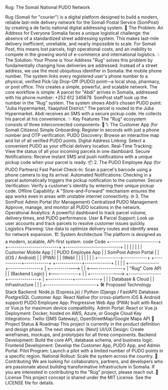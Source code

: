 Rug: The Somali National PUDO Network
<!-- This is a placeholder for a future logo -->
Rug (Somali for "courier") is a digital platform designed to build a modern, reliable last-mile delivery network for the Somali Postal Service (SomPost) by creating a de facto national digital addressing system.
🚩 The Problem: An Address for Everyone
Somalia faces a unique logistical challenge: the absence of a standardized street addressing system. This makes last-mile delivery inefficient, unreliable, and nearly impossible to scale. For Somali Post, this means lost parcels, high operational costs, and an inability to compete in the growing world of e-commerce and international logistics.
💡 The Solution: Your Phone is Your Address
"Rug" solves this problem by fundamentally changing how deliveries are addressed. Instead of a street address, we use the most ubiquitous identifier in Somalia: the mobile phone number.
The system links every registered user's phone number to a physical, verified Pick-Up Drop-Off (PUDO) point—a local shop, pharmacy, or post office. This creates a simple, powerful, and scalable network.
The core workflow is simple:
A parcel for "Abdi" arrives in Somalia, addressed with his phone number: +252 612 345678.
SomPost staff look up the number in the "Rug" system.
The system shows Abdi’s chosen PUDO point: "Juba Hypermarket, Yaaqshiid District."
The parcel is routed to the Juba Hypermarket.
Abdi receives an SMS with a secure pickup code. He collects his parcel at his convenience.
✨ Key Features
The "Rug" ecosystem consists of three interconnected components:
📱 1. The Customer App (for Somali Citizens)
Simple Onboarding: Register in seconds with just a phone number and OTP verification.
PUDO Discovery: Browse an interactive map and list of all verified PUDO points.
Digital Address Linking: Select a convenient PUDO as your official delivery location.
Real-Time Tracking: View the status of all your incoming parcels in one dashboard.
Secure Notifications: Receive instant SMS and push notifications with a unique pickup code when your parcel is ready.
📦 2. The PUDO Employee App (for PUDO Partners)
Fast Parcel Check-In: Scan a parcel's barcode using a phone camera to log its arrival.
Automated Notifications: Checking in a parcel automatically triggers the pickup notification to the customer.
Secure Verification: Verify a customer's identity by entering their unique pickup code.
Offline Capability: A "Store-and-Forward" mechanism ensures the app works even in areas with unstable internet connectivity.
🌐 3. The SomPost Admin Portal (for Management)
Centralized PUDO Management: Approve, manage, and monitor all PUDO locations in the network.
Operational Analytics: A powerful dashboard to track parcel volume, delivery times, and PUDO performance.
User & Parcel Support: Look up user accounts and track parcels to resolve customer issues quickly.
Logistics Planning: Use data to optimize delivery routes and identify areas for network expansion.
🏗️ System Architecture
The platform is designed as a modern, scalable, API-first system.
code
Code
+------------------------+      +-------------------------+      +---------------------------+
|                        |      |                         |      |                           |
|  Customer Mobile App   |      |   PUDO Employee App     |      |   SomPost Admin Portal    |
| (iOS / Android)        |      |       (PWA)             |      |         (Web)             |
|                        |      |                         |      |                           |
+-----------+------------+      +------------+------------+      +-------------+-------------+
            |                              |                                  |
            |              +---------------+----------------+                 |
            +------------> |                                | <---------------+
                           |        "Rug" Core API          |
                           |       (Backend Logic)          |
            <------------+ |                                | +-------------->
                           +----------------+---------------+
                                            |
                               +------------+------------+
                               |                         |
                               |    Database & Cloud     |
                               |      Infrastructure     |
                               |                         |
                               +-------------------------+
🛠️ Proposed Technology Stack
Backend: Node.js (Express.js) / Python (Django / FastAPI)
Database: PostgreSQL
Customer App: React Native (for cross-platform iOS & Android support)
PUDO Employee App: Progressive Web App (PWA) built with React or Vue.js for maximum device compatibility.
Admin Portal: React or Vue.js
Deployment: Docker, hosted on AWS, Azure, or Google Cloud
Key Integrations: Twilio (SMS Gateway), OpenStreetMap/Google Maps API
🚀 Project Status & Roadmap
This project is currently in the product definition and design phase. The next steps are:
[Next] UI/UX Design: Create wireframes, mockups, and prototypes for all three components.
Backend Development: Build the core API, database schema, and business logic.
Frontend Development: Develop the Customer App, PUDO App, and Admin Portal.
Pilot Program: Launch a pilot with a limited number of PUDO points in a specific region.
National Rollout: Scale the system across the country.
🤝 Contributing
We are looking for collaborators, partners, and developers who are passionate about building transformative infrastructure in Somalia. If you are interested in contributing to the "Rug" project, please reach out.
📜 License
This project concept is shared under the MIT License. See the LICENSE file for details.